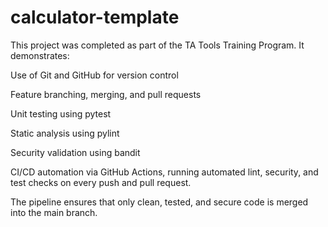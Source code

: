 # calculator-template

This project was completed as part of the TA Tools Training Program.
It demonstrates:

Use of Git and GitHub for version control

Feature branching, merging, and pull requests

Unit testing using pytest

Static analysis using pylint

Security validation using bandit

CI/CD automation via GitHub Actions, running automated lint, security, and test checks on every push and pull request.

The pipeline ensures that only clean, tested, and secure code is merged into the main branch.